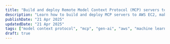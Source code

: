```yaml
---
title: "Build and deploy Remote Model Context Protocol (MCP) servers to AWS EC2"
description: "Learn how to build and deploy MCP servers to AWS EC2, making them available for remote usage."
publishDate: "21 Apr 2025"
updatedDate: "21 Apr 2025"
tags: ["model context protocol", "mcp", "gen-ai", "aws", "machine learning ops"]
draft: true
---
```






